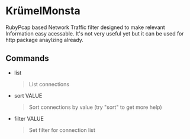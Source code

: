 KrümelMonsta
=============

RubyPcap based Network Traffic filter designed to make relevant Information easy acessable.
It's not very useful yet but it can be used for http package anaylzing already.

## Commands
*  list
   > List connections
*  sort VALUE 
   > Sort connections by value (try "sort" to get more help)
*  filter VALUE
   > Set filter for connection list
